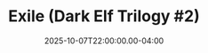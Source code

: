 ---
title: "Exile (Dark Elf Trilogy #2)"
creator: R A Salvatore
cart: bookcart
type: novel
date: 2025-10-07T22:00:00.00-04:00
score: 
review: 
---
